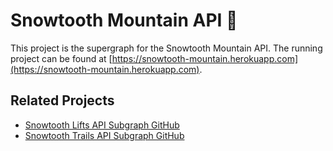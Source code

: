 # Snowtooth Mountain API 🚠

This project is the supergraph for the Snowtooth Mountain API. The running project can be found at [https://snowtooth-mountain.herokuapp.com](https://snowtooth-mountain.herokuapp.com).

## Related Projects

* [Snowtooth Lifts API Subgraph GitHub](https://github.com/MoonHighway/snowtooth-mountain-lifts)
* [Snowtooth Trails API Subgraph GitHub](https://github.com/MoonHighway/snowtooth-mountain-trails)
